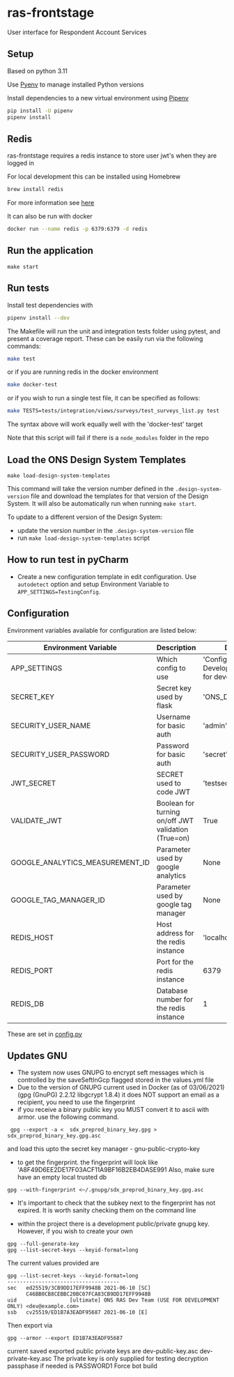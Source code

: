 # ras-frontstage

User interface for Respondent Account Services

## Setup
Based on python 3.11

Use [Pyenv](https://github.com/pyenv/pyenv) to manage installed Python versions

Install dependencies to a new virtual environment using [Pipenv](https://docs.pipenv.org/)

```bash
pip install -U pipenv
pipenv install
```

## Redis
ras-frontstage requires a redis instance to store user jwt's when they are logged in

For local development this can be installed using Homebrew
```bash
brew install redis
```
For more information see [here](https://medium.com/@petehouston/install-and-config-redis-on-mac-os-x-via-homebrew-eb8df9a4f298)

It can also be run with docker
```bash
docker run --name redis -p 6379:6379 -d redis
```

## Run the application
```
make start
```

## Run tests
Install test dependencies with
```bash
pipenv install --dev
```
The Makefile will run the unit and integration tests folder using pytest, and present a coverage report.
These can be easily run via the following commands:
```bash
make test
```
or if you are running redis in the docker environment
```bash
make docker-test
```
or if you wish to run a single test file, it can be specified as follows:
```bash
make TESTS=tests/integration/views/surveys/test_surveys_list.py test
```
The syntax above will work equally well with the 'docker-test' target

Note that this script will fail if there is a `node_modules` folder in the repo

## Load the ONS Design System Templates
```
make load-design-system-templates
```

This command will take the version number defined in the `.design-system-version` file and download the templates for that version of the Design System. It will also be automatically run when running `make start`.

To update to a different version of the Design System:
- update the version number in the `.design-system-version` file
- run `make load-design-system-templates` script

## How to run test in pyCharm
* Create a new configuration template in edit configuration. Use `autodetect` option and setup Environment Variable to `APP_SETTINGS=TestingConfig`.

## Configuration
Environment variables available for configuration are listed below:

| Environment Variable            | Description                                         | Default                                         |
|---------------------------------|-----------------------------------------------------|-------------------------------------------------|
| APP_SETTINGS                    | Which config to use                                 | 'Config' (use DevelopmentConfig) for developers |
| SECRET_KEY                      | Secret key used by flask                            | 'ONS_DUMMY_KEY'                                 |
| SECURITY_USER_NAME              | Username for basic auth                             | 'admin'                                         |
| SECURITY_USER_PASSWORD          | Password for basic auth                             | 'secret'                                        |
| JWT_SECRET                      | SECRET used to code JWT                             | 'testsecret'                                    |
| VALIDATE_JWT                    | Boolean for turning on/off JWT validation (True=on) | True                                            |
| GOOGLE_ANALYTICS_MEASUREMENT_ID | Parameter used by google analytics                  | None                                            |
| GOOGLE_TAG_MANAGER_ID           | Parameter used by google tag manager                | None                                            |
| REDIS_HOST                      | Host address for the redis instance                 | 'localhost'                                     |
| REDIS_PORT                      | Port for the redis instance                         | 6379                                            |
| REDIS_DB                        | Database number for the redis instance              | 1                                               |

These are set in [config.py](config.py)

## Updates GNU
* The system now uses GNUPG to encrypt seft messages which is controlled by the saveSeftInGcp flagged stored in the values.yml file
* Due to the version of GNUPG current used in Docker (as of 03/06/2021) (gpg (GnuPG) 2.2.12 libgcrypt 1.8.4) it does NOT
  support an email as a recipient, you need to use the fingerprint
* if you receive a binary public key you MUST convert it to ascii with armor. use the following command.
```
 gpg --export -a <  sdx_preprod_binary_key.gpg > sdx_preprod_binary_key.gpg.asc
```
and load this upto the secret key manager - gnu-public-crypto-key

* to get the fingerprint. the fingerprint will look like 'A8F49D6EE2DE17F03ACF11A9BF16B2EB4DASE991
Also, make sure have an empty local trusted db
```
gpg --with-fingerprint <~/.gnupg/sdx_preprod_binary_key.gpg.asc
```

* It's important to check that the subkey next to the fingerprint has not expired. It is worth sanity checking them on
  the command line

* within the project there is a development public/private gnupg key. However, if you wish to create your own
```
gpg --full-generate-key
gpg --list-secret-keys --keyid-format=long
```
The current values provided are
```
gpg --list-secret-keys --keyid-format=long
------------------------------------
sec   ed25519/3CB9DD17EFF9948B 2021-06-10 [SC]
      C46BB0CB8CEBBC20BC07FCA83CB9DD17EFF9948B
uid                 [ultimate] ONS RAS Dev Team (USE FOR DEVELOPMENT ONLY) <dev@example.com>
ssb   cv25519/ED1B7A3EADF95687 2021-06-10 [E]
```
Then export via
```
gpg --armor --export ED1B7A3EADF95687
```
current saved exported  public private keys are dev-public-key.asc dev-private-key.asc
The private key is only supplied for testing decryption
passphase if needed is PASSWORD1
Force bot build
